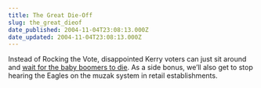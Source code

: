 ```yaml
---
title: The Great Die-Off
slug: the_great_dieof
date_published: 2004-11-04T23:08:13.000Z
date_updated: 2004-11-04T23:08:13.000Z
---
```


Instead of Rocking the Vote, disappointed Kerry voters can just sit around and [wait for the baby boomers to die](http://media.musicforamerica.org/images/young_ev_map.png). As a side bonus, we’ll also get to stop hearing the Eagles on the muzak system in retail establishments.
